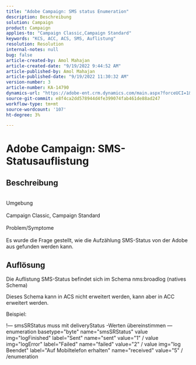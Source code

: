 ```yaml
---
title: "Adobe Campaign: SMS status Enumeration"
description: Beschreibung
solution: Campaign
product: Campaign
applies-to: "Campaign Classic,Campaign Standard"
keywords: "KCS, ACC, ACS, SMS, Auflistung"
resolution: Resolution
internal-notes: null
bug: false
article-created-by: Amol Mahajan
article-created-date: "9/19/2022 9:44:52 AM"
article-published-by: Amol Mahajan
article-published-date: "9/19/2022 11:30:32 AM"
version-number: 3
article-number: KA-14790
dynamics-url: "https://adobe-ent.crm.dynamics.com/main.aspx?forceUCI=1&pagetype=entityrecord&etn=knowledgearticle&id=571343b0-ff37-ed11-9db0-00224808629f"
source-git-commit: e8f4ca2dd578944d4fe399074fab461de88ad247
workflow-type: tm+mt
source-wordcount: '107'
ht-degree: 3%

---
```


# Adobe Campaign: SMS-Statusauflistung

## Beschreibung

<br>Umgebung<br><br>
Campaign Classic, Campaign Standard
<br><br>Problem/Symptome<br><br>
Es wurde die Frage gestellt, wie die Aufzählung SMS-Status von der Adobe aus gefunden werden kann.


## Auflösung


Die Auflistung SMS-Status befindet sich im Schema nms:broadlog (natives Schema)

Dieses Schema kann in ACS nicht erweitert werden, kann aber in ACC erweitert werden.

Beispiel:

!— smsSRStatus muss mit deliveryStatus -Werten übereinstimmen — enumeration basetype=&quot;byte&quot; name=&quot;smsSRStatus&quot; value img=&quot;logFinished&quot; label=&quot;Sent&quot; name=&quot;sent&quot; value=&quot;1&quot; / value img=&quot;logError&quot; label=&quot;Failed&quot; name=&quot;failed&quot; value=&quot;2&quot; / value img=&quot;log Beendet&quot; label=&quot;Auf Mobiltelefon erhalten&quot; name=&quot;received&quot; value=&quot;5&quot; / /enumeration
